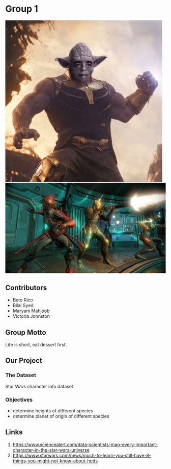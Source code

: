 # Group 1

![group_logo](../images/yobamos.png)
![group_logo](../images/warframe_003.jpg)

## Contributors
- Beto Rico
- Bilal Syed
- Maryam Mahjoob
- Victoria Johnston

## Group Motto
Life is short, eat dessert first.

## Our Project

### The Dataset
Star Wars character info dataset

### Objectives
- determine heights of different species
- determine planet of origin of different species

## Links
1. https://www.sciencealert.com/data-scientists-map-every-important-character-in-the-star-wars-universe
2. https://www.starwars.com/news/much-to-learn-you-still-have-8-things-you-might-not-know-about-hutts
